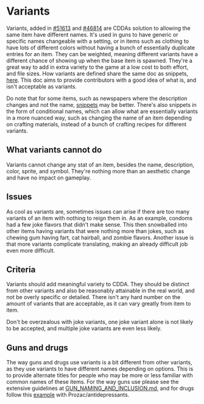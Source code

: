 # Variants

Variants, added in [#51613](https://github.com/CleverRaven/Cataclysm-DDA/pull/51613) and [#46814](https://github.com/CleverRaven/Cataclysm-DDA/pull/46814) are CDDAs solution to allowing the same item have different names. It's used in guns to have generic or specific names changeable with a setting, or in items such as clothing to have lots of different colors without having a bunch of essentially duplicate entries for an item. They can be weighted, meaning different variants have a different chance of showing up when the base item is spawned. They're a great way to add in extra variety to the game at a low cost to both effort, and file sizes. How variants are defined share the same doc as snippets, [here](../JSON/JSON_INFO.md#snippets).  This doc aims to provide contributors with a good idea of what is, and isn't acceptable as variants.

Do note that for some items, such as newspapers where the description changes and not the name, [snippets](../JSON/JSON_INFO.md#snippets) may be better. There's also snippets in the form of conditional names, which can allow what are essentially variants in a more nuanced way, such as changing the name of an item depending on crafting materials, instead of a bunch of crafting recipes for different variants.  

## What variants cannot do

Variants cannot change any stat of an item, besides the name, description, color, sprite, and symbol. They're nothing more than an aesthetic change and have no impact on gameplay. 

## Issues

As cool as variants are, sometimes issues can arise if there are too many variants of an item with nothing to reign them in. As an example, condoms had a few joke flavors that didn't make sense. This then snowballed into other items having variants that were nothing more than jokes, such as chewing gum having fart, cat hairball, and zombie flavors. Another issue is that more variants complicate translating, making an already difficult job even more difficult.

## Criteria 

Variants should add meaningful variety to CDDA. They should be distinct from other variants and also be reasonably attainable in the real world, and not be overly specific or detailed. There isn't any hard number on the amount of variants that are acceptable, as it can vary greatly from item to item. 

Don't be overzealous with joke variants, one joke variant alone is not likely to be accepted, and multiple joke variants are even less likely.

## Guns and drugs

The way guns and drugs use variants is a bit different from other variants, as they use variants to have different names depending on options. This is to provide alternate titles for people who may be more or less familiar with common names of these items. For the way guns use please see the extensive guidelines at [GUN_NAMING_AND_INCLUSION.md](../GUN_NAMING_AND_INCLUSION.md), and for drugs follow this [example](https://github.com/CleverRaven/Cataclysm-DDA/blob/cdda-experimental-2025-02-02-1030/data/json/items/comestibles/med.json#L1579-L1601) with Prozac/antidepressants. 

